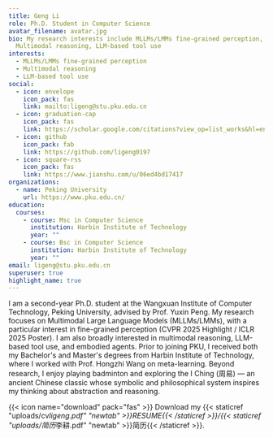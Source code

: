 ```yaml
---
title: Geng Li
role: Ph.D. Student in Computer Science
avatar_filename: avatar.jpg
bio: My research interests include MLLMs/LMMs fine-grained perception,
  Multimodal reasoning, LLM-based tool use
interests:
  - MLLMs/LMMs fine-grained perception
  - Multimodal reasoning
  - LLM-based tool use
social:
  - icon: envelope
    icon_pack: fas
    link: mailto:ligeng@stu.pku.edu.cn
  - icon: graduation-cap
    icon_pack: fas
    link: https://scholar.google.com/citations?view_op=list_works&hl=en&user=0ufMJz4AAAAJ&gmla=AJsN-F4Yt-QQ0LJieitnLE8xLQMmiqnNkGsqeaUnDVgOdliVK-oLe65CkiTYKf6mLiSaGnBlhoBcct7hxVx3222Mook_AgvHw_Kqo8qDo1LhWrBcFI3oDuWqdGNloiuL_96uT-yYSkyc
  - icon: github
    icon_pack: fab
    link: https://github.com/ligeng0197
  - icon: square-rss
    icon_pack: fas
    link: https://www.jianshu.com/u/06ed4bd17417
organizations:
  - name: Peking University
    url: https://www.pku.edu.cn/
education:
  courses:
    - course: Msc in Computer Science
      institution: Harbin Institute of Technology
      year: ""
    - course: Bsc in Computer Science
      institution: Harbin Institute of Technology
      year: ""
email: ligeng@stu.pku.edu.cn
superuser: true
highlight_name: true
---
```

I am a second-year Ph.D. student at the Wangxuan Institute of Computer Technology, Peking University, advised by Prof. Yuxin Peng. My research focuses on Multimodal Large Language Models (MLLMs/LMMs), with a particular interest in fine-grained perception (CVPR 2025 Highlight / ICLR 2025 Poster). I am also broadly interested in multimodal reasoning, LLM-based tool use, and embodied agents.
Prior to joining PKU, I received both my Bachelor's and Master's degrees from Harbin Institute of Technology, where I worked with Prof. Hongzhi Wang on meta-learning.
Beyond research, I enjoy playing badminton and exploring the I Ching (周易) — an ancient Chinese classic whose symbolic and philosophical system inspires my thinking about abstraction and reasoning.

{{< icon name="download" pack="fas" >}} Download my {{< staticref "uploads/cv*ligeng.pdf" "newtab" >}}RESUME{{< /staticref >}}/{{< staticref "uploads/简历*李耕.pdf" "newtab" >}}简历{{< /staticref >}}.